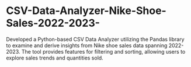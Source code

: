 # CSV-Data-Analyzer-Nike-Shoe-Sales-2022-2023-
Developed a Python-based CSV Data Analyzer utilizing the Pandas library to examine and derive insights from Nike shoe sales data spanning 2022-2023. The tool provides features for filtering and sorting, allowing users to explore sales trends and quantities sold.
